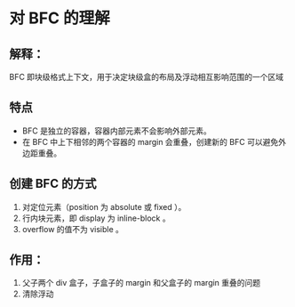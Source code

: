 # 对 BFC 的理解

## 解释：

BFC 即块级格式上下文，用于决定块级盒的布局及浮动相互影响范围的一个区域

## 特点

- BFC 是独立的容器，容器内部元素不会影响外部元素。
- 在 BFC 中上下相邻的两个容器的 margin 会重叠，创建新的 BFC 可以避免外边距重叠。

## 创建 BFC 的方式

1. 对定位元素（position 为 absolute 或 fixed ）。
2. 行内块元素，即 display 为 inline-block 。
3. overflow 的值不为 visible 。

## 作用：

1. 父子两个 div 盒子，子盒子的 margin 和父盒子的 margin 重叠的问题
2. 清除浮动
